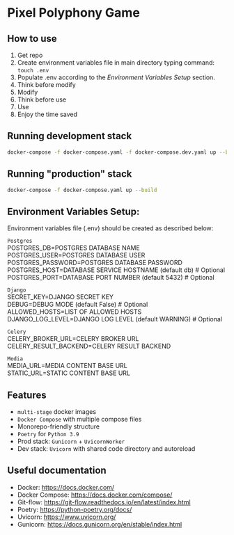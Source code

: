 # **Pixel Polyphony Game**

## How to use

1. Get repo
2. Create environment variables file in main directory typing command: `touch .env`
3. Populate .env according to the *Environment Variables Setup* section.
3. Think before modify
4. Modify
5. Think before use
6. Use
7. Enjoy the time saved

## Running development stack

``` sh
docker-compose -f docker-compose.yaml -f docker-compose.dev.yaml up --build
```

## Running "production" stack

``` sh
docker-compose -f docker-compose.yaml up --build
```

## Environment Variables Setup:

Environment variables file (.env) should be created as described below:  

`Postgres`  
POSTGRES_DB=POSTGRES DATABASE NAME  
POSTGRES_USER=POSTGRES DATABASE USER  
POSTGRES_PASSWORD=POSTGRES DATABASE PASSWORD  
POSTGRES_HOST=DATABASE SERVICE HOSTNAME (default db) # Optional  
POSTGRES_PORT=DATABASE PORT NUMBER (default 5432) # Optional  

`Django`  
SECRET_KEY=DJANGO SECRET KEY  
DEBUG=DEBUG MODE (default False) # Optional  
ALLOWED_HOSTS=LIST OF ALLOWED HOSTS   
DJANGO_LOG_LEVEL=DJANGO LOG LEVEL (default WARNING) # Optional

`Celery`  
CELERY_BROKER_URL=CELERY BROKER URL  
CELERY_RESULT_BACKEND=CELERY RESULT BACKEND  

`Media`  
MEDIA_URL=MEDIA CONTENT BASE URL  
STATIC_URL=STATIC CONTENT BASE URL  

## Features

- `multi-stage` docker images
- `Docker Compose` with multiple compose files
- Monorepo-friendly structure
- `Poetry` for `Python 3.9`
- Prod stack: `Gunicorn` + `UvicornWorker`
- Dev stack: `Uvicorn` with shared code directory and autoreload
  
## Useful documentation

- Docker: <https://docs.docker.com/>
- Docker Compose: <https://docs.docker.com/compose/>
- Git-flow: <https://git-flow.readthedocs.io/en/latest/index.html>
- Poetry: <https://python-poetry.org/docs/>
- Uvicorn: <https://www.uvicorn.org/>
- Gunicorn: <https://docs.gunicorn.org/en/stable/index.html>
